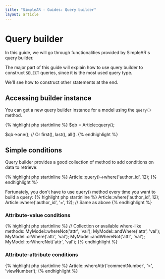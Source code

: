 ```yaml
---
title: "SimpleAR - Guides: Query builder"
layout: article
---
```


# Query builder

In this guide, we will go through functionalities provided by SimpleAR's query
builder.

The major part of this guide will explain how to use query builder to construct
`SELECT` queries, since it is the most used query type.

We'll see how to construct other statements at the end.

## Accessing builder instance

You can get a new query builder instance for a model using the `query()` method.

{% highlight php startinline %}
$qb = Article::query();

$qb->one(); // Or first(), last(), all().
{% endhighlight %}

## Simple conditions

Query builder provides a good collection of method to add conditions on data to
retrieve:

{% highlight php startinline %}
Article::query()->where('author_id', 12);
{% endhighlight %}

Fortunately, you don't have to use query() method every time you want to build a
query:
{% highlight php startinline %}
Article::where('author_id', 12);
Article::where('author_id', '=', 12); // Same as above
{% endhighlight %}

### Attribute-value conditions

{% highlight php startinline %}
// Collection or available where-like methods:
MyModel::whereNot('attr', 'val');
MyModel::andWhere('attr', 'val');
MyModel::orWhere('attr', 'val');
MyModel::andWhereNot('attr', 'val');
MyModel::orWhereNot('attr', 'val');
{% endhighlight %}

### Attribute-attribute conditions

{% highlight php startinline %}
Article::whereAttr('commentNumber', '>', 'viewNumber');
{% endhighlight %}


